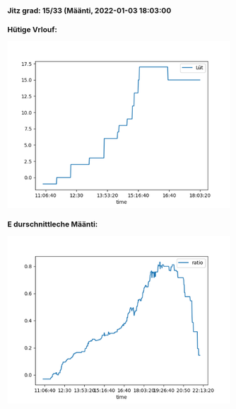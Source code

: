### Jitz grad: 15/33 (Määnti, 2022-01-03 18:03:00

### Hütige Vrlouf:
![Graph](Today.png)

### E durschnittleche Määnti:
![Graph](Määnti.png)